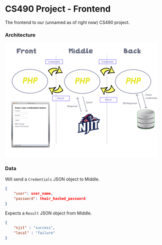 # CS490 Project - Frontend

The frontend to our (unnamed as of right now) CS490 project.

### Architecture
![architecture](490_architecture.png "Architecture")


### Data
Will send a `Credentials` JSON object to Middle.
```json
{
    "user": user_name,
    "password": their_hashed_password
}
```

Expects a `Result` JSON object from Middle.
```json 
{
    "njit" : "success",
    "local" : "failure"
}
```